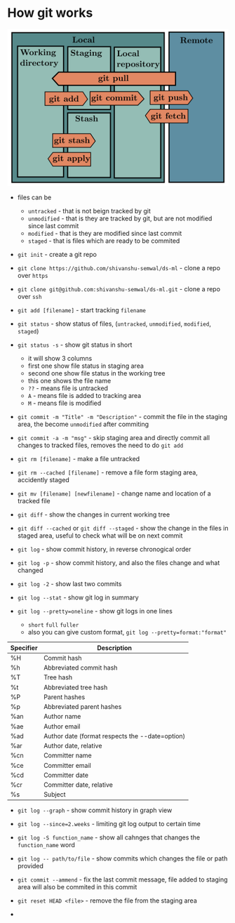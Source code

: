# How git works

![git-working](img/git.png)

- files can be
    - `untracked` - that is not beign tracked by git
    - `unmodified` - that is they are tracked by git, but are not modified since last commit
    - `modified` - that is they are modified since last commit
    - `staged` - that is files which are ready to be commited

- `git init` - create a git repo
- `git clone https://github.com/shivanshu-semwal/ds-ml` - clone a repo over `https`
- `git clone git@github.com:shivanshu-semwal/ds-ml.git` - clone a repo over `ssh`
- `git add [filename]` - start tracking `filename`
- `git status` - show status of files, (`untracked`, `unmodified`, `modified`, `staged`)
- `git status -s` - show git status in short
    - it will show 3 columns
    - first one show file status in staging area
    - second one show file status in the working tree
    - this one shows the file name
    - `??` - means file is untracked
    - `A` - means file is added to tracking area
    - `M` - means file is modified
- `git commit -m "Title" -m "Description"` - commit the file in the staging area, the become `unmodified` after commiting
- `git commit -a -m "msg"` - skip staging area and directly commit all changes to tracked files, removes the need to do `git add`
- `git rm [filename]` - make a file untracked
- `git rm --cached [filename]` - remove a file form staging area, accidently staged
- `git mv [filename] [newfilename]` - change name and location of a tracked file
- `git diff` - show the changes in current working tree
- `git diff --cached` or `git diff --staged` - show the change in the files in staged area, useful to check what will be on next commit
- `git log` - show commit history, in reverse chronogical order
- `git log -p` - show commit history, and also the files change and what changed
- `git log -2` - show last two commits
- `git log --stat` - show git log in summary
- `git log --pretty=oneline` - show git logs in one lines
    - `short` `full` `fuller`
    - also you can give custom format, `git log --pretty=format:"format"`

Specifier | Description
---|---
%H  | Commit hash
%h  | Abbreviated commit hash
%T  | Tree hash
%t  | Abbreviated tree hash
%P  | Parent hashes
%p  | Abbreviated parent hashes
%an | Author name
%ae | Author email
%ad | Author date (format respects the --date=option)
%ar | Author date, relative
%cn | Committer name
%ce | Committer email
%cd | Committer date
%cr | Committer date, relative
%s  | Subject

- `git log --graph` - show commit history in graph view
- `git log --since=2.weeks` - limiting git log output to certain time
- `git log -S function_name` - show all cahnges that changes the `function_name` word
- `git log -- path/to/file` - show commits which changes the file or path provided

- `git commit --ammend` - fix the last commit message, file added to staging area will also be commited in this commit
- `git reset HEAD <file>` - remove the file from the staging area
-
